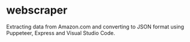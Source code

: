 # webscraper
Extracting data from Amazon.com and converting to JSON format using Puppeteer, Express and Visual Studio Code.
